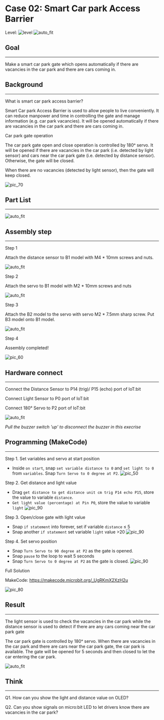 # Case 02: Smart Car park Access Barrier

Level: ![level](images/level2.png)
![auto_fit](images/Case2/case-02.png)<P>

## Goal
<HR>

Make a smart car park gate which opens automatically if there are vacancies in the car park and there are cars coming in.<BR><P>

## Background
<HR>

<span id="subtitle">What is smart car park access barrier?</span><P>
Smart Car park Access Barrier is used to allow people to live conveniently. It can reduce manpower and time in controlling the gate and manage information (e.g. car park vacancies). It will be opened automatically if there are vacancies in the car park and there are cars coming in.<BR><P>

<span id="subtitle">Car park gate operation</span><P>
The car park gate open and close operation is controlled by 180ᵒ servo. It will be opened if there are vacancies in the car park (i.e. detected by light sensor) and cars near the car park gate (i.e. detected by distance sensor). Otherwise, the gate will be closed.<BR><P>
When there are no vacancies (detected by light sensor), then the gate will keep closed.<BR><P>
![pic_70](images/Case2/Concept-diagram-Case2.png)<P>


## Part List
<HR>

![auto_fit](images/Case2/Case2_parts.png)<P>

## Assembly step
<HR>

<span id="subtitle">Step 1</span><BR><P>
Attach the distance sensor to B1 model with M4 * 10mm screws and nuts. <BR><P>
![auto_fit](images/Case2/Case2_ass1.png)<P>
<span id="subtitle">Step 2</span><BR><P>
Attach the servo to B1 model with M2 * 10mm screws and nuts<BR><P>
![auto_fit](images/Case2/Case2_ass2.png)<P>
<span id="subtitle">Step 3</span><BR><P>
Attach the B2 model to the servo with servo M2 * 7.5mm sharp screw. Put B3 model onto B1 model.<BR><P>
![auto_fit](images/Case2/Case2_ass3.png)<P>
<span id="subtitle">Step 4</span><BR><P>
Assembly completed! <BR><P>
![pic_60](images/Case2/Case2_ass4.png)<P>


## Hardware connect
<HR>

Connect the Distance Sensor to P14 (trig)/ P15 (echo) port of IoT:bit<BR><P>
Connect Light Sensor to P0 port of IoT:bit<BR><P>
Connect 180° Servo to P2 port of IoT:bit<BR><P>
![auto_fit](images/Case2/Case2_hardware.png)<P>

*Pull the buzzer switch 'up' to disconnect the buzzer in this execrise*
## Programming (MakeCode)
<HR>

<span id="subtitle">Step 1. Set variables and servo at start position</span><BR><P>
* Inside `on start`, snap `set variable distance to 0` and `set light to 0` from `variables`. Snap `Turn Servo to 0 degree at P2`.
![pic_50](images/Case2/Case2_p1.png)<P>

<span id="subtitle">Step 2. Get distance and light value</span><BR><P>
* Drag `get distance to get distance unit cm trig P14 echo P15`, store the value to variable `distance`.
* `Get light value (percentage) at Pin P0`, store the value to variable `light`
![pic_90](images/Case2/Case2_p2.png)<P>

<span id="subtitle">Step 3. Open/close gate with light value</span><BR><P>
* Snap `if statement` into forever, set if variable `distance` ≤ 5
* Snap another `if statement` set variable `light` value >20
![pic_90](images/Case2/Case2_p3.png)<P>

<span id="subtitle">Step 4. Set servo position</span><BR><P>
* Snap `Turn Servo to 90 degree at P2` as the gate is opened.
* Snap `pause` to the loop to wait 5 seconds
* Snap `Turn Servo to 0 degree at P2` as the gate is closed.
![pic_90](images/Case2/Case2_p4.png)<P>



<span id="subtitle">Full Solution<BR><P>
MakeCode: <a href="https://makecode.microbit.org/_UgRKmX2XzH2u" target="_blank">https://makecode.microbit.org/_UgRKmX2XzH2u</a>

![pic_80](images/Case2/Case2_full_program.png)<P>


## Result
<HR>

The light sensor is used to check the vacancies in the car park while the distance sensor is used to detect if there are any cars coming near the car park gate<BR><P>
The car park gate is controlled by 180ᵒ servo. When there are vacancies in the car park and there are cars near the car park gate, the car park is available. The gate will be opened for 5 seconds and then closed to let the car entering the car park.<BR><P>
![auto_fit](images/Case2/Case2_result.gif)<P>

## Think
<HR>

Q1. How can you show the light and distance value on OLED?<BR><P>
Q2. Can you show signals on micro:bit LED to let drivers know there are vacancies in the car park?<BR><P>

